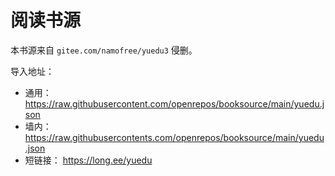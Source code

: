 # 阅读书源

本书源来自 `gitee.com/namofree/yuedu3` 侵删。

导入地址：

* 通用： https://raw.githubusercontent.com/openrepos/booksource/main/yuedu.json
* 墙内： https://raw.githubusercontents.com/openrepos/booksource/main/yuedu.json
* 短链接： https://long.ee/yuedu
